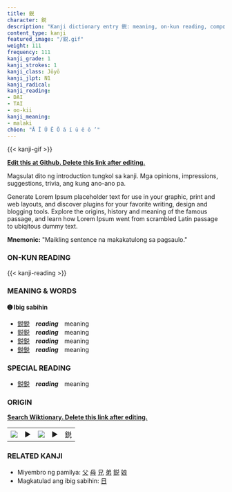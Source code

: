 ```yaml
---
title: 鋭
character: 鋭
description: "Kanji dictionary entry 鋭: meaning, on-kun reading, compounds, origin, related kanji"
content_type: kanji
featured_image: "/鋭.gif"
weight: 111
frequency: 111
kanji_grade: 1
kanji_strokes: 1
kanji_class: Jōyō
kanji_jlpt: N1
kanji_radical: 
kanji_reading: 
- DAI
- TAI
- oo-kii
kanji_meaning:
- malaki
chōon: "Ā Ī Ū Ē Ō ā ī ū ē ō ’"
---
```

[//]: # (Don't edit the line below. Kanji animated GIF code is automatically generated.)
{{< kanji-gif >}}

[//]: # (Edit below this line.)

**[Edit this at Github. Delete this link after editing.](https://github.com/tim0g/tim/tree/main/content/kanji/鋭/index.md)**

Magsulat dito ng introduction tungkol sa kanji. Mga opinions, impressions, suggestions, trivia, ang kung ano-ano pa.

Generate Lorem Ipsum placeholder text for use in your graphic, print and web layouts, and discover plugins for your favorite writing, design and blogging tools. Explore the origins, history and meaning of the famous passage, and learn how Lorem Ipsum went from scrambled Latin passage to ubiqitous dummy text.
 
**Mnemonic:** "Maikling sentence na makakatulong sa pagsaulo."

### ON-KUN READING

[//]: # (Don't edit the line below. ON-KUN READING code is automatically generated.)
{{< kanji-reading >}}

### MEANING & WORDS

#### ➊ **Ibig sabihin**
  - [鋭](../鋭)[鋭](../鋭)　***reading***　meaning
  - [鋭](../鋭)[鋭](../鋭)　***reading***　meaning
  - [鋭](../鋭)[鋭](../鋭)　***reading***　meaning
  - [鋭](../鋭)[鋭](../鋭)　***reading***　meaning

### SPECIAL READING
  - [鋭](../鋭)[鋭](../鋭)　***reading***　meaning

### ORIGIN

**[Search Wiktionary. Delete this link after editing.](https://wiktionary.org/wiki/鋭)**
<table class="kanji-table"><tr><td>
<img src="60px-鋭-bronze.svg.png">
</td><td>▶</td><td>
<img src="60px-鋭-oracle.svg.png">
</td><td>▶</td>
<td class="kanji-origin">鋭</td>
</tr></table>

### RELATED KANJI
- Miyembro ng pamilya: [父](../父) [母](../母) [兄](../兄) [弟](../弟) [鋭](../鋭) [娘](../娘)
- Magkatulad ang ibig sabihin: [日](../日)
